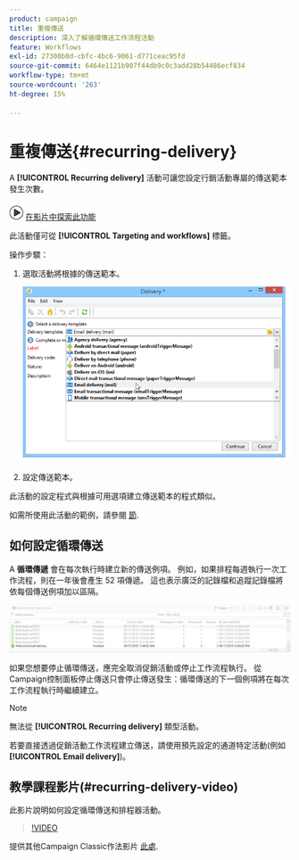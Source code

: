```yaml
---
product: campaign
title: 重複傳送
description: 深入了解循環傳送工作流程活動
feature: Workflows
exl-id: 27308b0d-cbfc-4bc6-9061-d771ceac95fd
source-git-commit: 6464e1121b907f44db9c0c3add28b54486ecf834
workflow-type: tm+mt
source-wordcount: '263'
ht-degree: 15%

---
```


# 重複傳送{#recurring-delivery}



A **[!UICONTROL Recurring delivery]** 活動可讓您設定行銷活動專屬的傳送範本發生次數。

![](assets/do-not-localize/how-to-video.png) [在影片中探索此功能](#recurring-delivery-video)

此活動僅可從 **[!UICONTROL Targeting and workflows]** 標籤。

操作步驟：

1. 選取活動將根據的傳送範本。

   ![](assets/recurring_delivery_001.png)

1. 設定傳送範本。

此活動的設定程式與根據可用選項建立傳送範本的程式類似。

如需所使用此活動的範例，請參閱 [節](send-a-birthday-email.md#creating-a-recurring-delivery-in-a-targeting-workflow).

## 如何設定循環傳送

A **循環傳遞** 會在每次執行時建立新的傳送例項。 例如，如果排程每週執行一次工作流程，則在一年後會產生 52 項傳遞。 這也表示廣泛的記錄檔和追蹤記錄檔將依每個傳送例項加以區隔。

![循環傳遞](assets/delivery_recurring.jpg)

如果您想要停止循環傳送，應完全取消促銷活動或停止工作流程執行。 從Campaign控制面板停止傳送只會停止傳送發生：循環傳送的下一個例項將在每次工作流程執行時繼續建立。

>[!NOTE]
>
>無法從 **[!UICONTROL Recurring delivery]** 類型活動。
> 
>若要直接透過促銷活動工作流程建立傳送，請使用預先設定的通道特定活動(例如 **[!UICONTROL Email delivery]**)。

## 教學課程影片(#recurring-delivery-video)

此影片說明如何設定循環傳送和排程器活動。

>[!VIDEO](https://video.tv.adobe.com/v/25040?quality=12)

提供其他Campaign Classic作法影片 [此處](https://experienceleague.adobe.com/docs/campaign-classic-learn/tutorials/overview.html?lang=zh-Hant).
